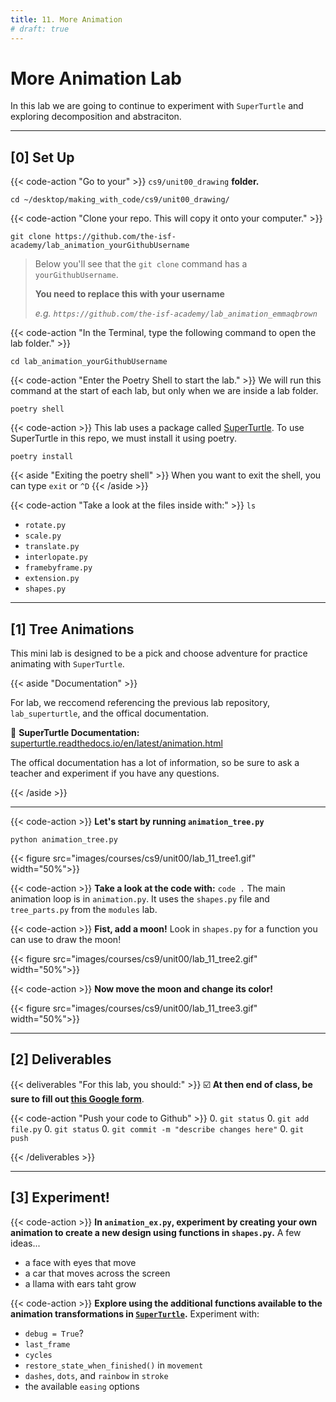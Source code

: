 ```yaml
---
title: 11. More Animation
# draft: true
---
```


# More Animation Lab

In this lab we are going to continue to experiment with `SuperTurtle` and exploring decomposition and abstraciton.

---


## [0] Set Up



{{< code-action "Go to your" >}} `cs9/unit00_drawing` **folder.**

```shell
cd ~/desktop/making_with_code/cs9/unit00_drawing/
```

{{< code-action "Clone your repo. This will copy it onto your computer." >}}  
```shell
git clone https://github.com/the-isf-academy/lab_animation_yourGithubUsername
```
> Below you'll see that the `git clone` command has a `yourGithubUsername`. 
>
> **You need to replace this with your username**
>
> *e.g. `https://github.com/the-isf-academy/lab_animation_emmaqbrown`*




{{< code-action "In the Terminal, type the following command to open the lab folder." >}}
```shell
cd lab_animation_yourGithubUsername
```


{{< code-action "Enter the Poetry Shell to start the lab." >}} We will run this command at the start of each lab, but only when we are inside a lab folder.
```shell
poetry shell
```

{{< code-action >}} This lab uses a package called [SuperTurtle](https://github.com/cproctor/superturtle). To use SuperTurtle in this repo, we must install it using poetry. 
```shell
poetry install
```

{{< aside "Exiting the poetry shell" >}}
When you want to exit the shell, you can type `exit` or `^D`
{{< /aside >}}


{{< code-action "Take a look at the files inside with:" >}} `ls`
- `rotate.py`
- `scale.py`
- `translate.py`
- `interlopate.py`
- `framebyframe.py`
- `extension.py`
- `shapes.py`



---


## [1] Tree Animations


This mini lab is designed to be a pick and choose adventure for practice animating with `SuperTurtle`.

{{< aside "Documentation" >}}  

For lab, we reccomend referencing the previous lab repository, `lab_superturtle`, and the offical documentation. 

📖 **SuperTurtle Documentation:** [superturtle.readthedocs.io/en/latest/animation.html](https://superturtle.readthedocs.io/en/latest/animation.html)

The offical documentation has a lot of information, so be sure to ask a teacher and experiment if you have any questions.

{{< /aside >}}


---

{{< code-action >}} **Let's start by running `animation_tree.py`**
```shell
python animation_tree.py
```

{{< figure src="images/courses/cs9/unit00/lab_11_tree1.gif" width="50%">}}

{{< code-action >}} **Take a look at the code with:** `code .` The main animation loop is in `animation.py`. It uses the `shapes.py` file and `tree_parts.py` from the `modules` lab.


{{< code-action >}} **Fist, add a moon!** Look in `shapes.py` for a function you can use to draw the moon!

{{< figure src="images/courses/cs9/unit00/lab_11_tree2.gif" width="50%">}}

{{< code-action >}} **Now move the moon and change its color!** 

{{< figure src="images/courses/cs9/unit00/lab_11_tree3.gif" width="50%">}}



---


## [2] Deliverables

{{< deliverables "For this lab, you should:" >}}
☑️ **At then end of class, be sure to fill out [this Google form](https://docs.google.com/forms/d/e/1FAIpQLSdLsonbvKv_BNic0gAlq_EsCnaeKj-v2m343KQDeypw65j0YQ/viewform?usp=sf_link)**.


{{< code-action "Push your code to Github" >}} 
0. `git status`
0. `git add file.py`
0. `git status`
0. `git commit -m "describe changes here"` 
0. `git push`

{{< /deliverables >}}

---

## [3] Experiment!

{{< code-action >}} **In `animation_ex.py`, experiment by creating your own animation to create a new design using functions in `shapes.py`.** A few ideas...
- a face with eyes that move 
- a car that moves across the screen 
- a llama with ears taht grow

{{< code-action >}} **Explore using the additional functions available to the animation transformations in [`SuperTurtle`](https://superturtle.readthedocs.io/en/latest/introduction.html).** Experiment with:
- `debug = True`?
- `last_frame`
- `cycles`
- `restore_state_when_finished()` in `movement`
- `dashes`, `dots`, and `rainbow` in `stroke`
- the available `easing` options

